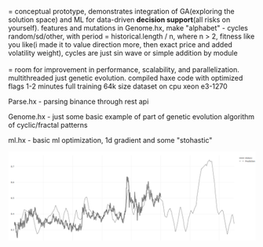 = conceptual prototype, demonstrates integration of GA(exploring the solution space) and ML for data-driven **decision support**(all risks on yourself). features and mutations in Genome.hx, make "alphabet" - cycles random/sd/other, with period = historical.length / n, where n > 2, fitness like you like(i made it to value direction more, then exact price and added volatility weight), cycles are just sin wave or simple addition by module<br /><br />
= room for improvement in performance, scalability, and parallelization. multithreaded just genetic evolution. compiled haxe code with optimized flags 1-2 minutes full training 64k size dataset on cpu xeon e3-1270<br />

Parse.hx - parsing binance through rest api

Genome.hx - just some basic example of part of genetic evolution algorithm of cyclic/fractal patterns

ml.hx - basic ml optimization, 1d gradient and some "stohastic"

![alt text](https://raw.githubusercontent.com/rtttr14/thecode/refs/heads/master/approximation.png "")

